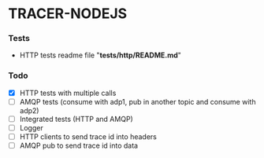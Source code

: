 # TRACER-NODEJS

### Tests
- HTTP tests readme file "**tests/http/README.md**"

### Todo
 - [x] HTTP tests with multiple calls
 - [ ] AMQP tests (consume with adp1, pub in another topic and consume with adp2)
 - [ ] Integrated tests (HTTP and AMQP)
 - [ ] Logger
 - [ ] HTTP clients to send trace id into headers
 - [ ] AMQP pub to send trace id into data